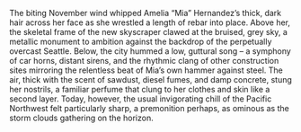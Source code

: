 The biting November wind whipped Amelia “Mia” Hernandez’s thick, dark hair across her face as she wrestled a length of rebar into place.  Above her, the skeletal frame of the new skyscraper clawed at the bruised, grey sky, a metallic monument to ambition against the backdrop of the perpetually overcast Seattle.  Below, the city hummed a low, guttural song – a symphony of car horns, distant sirens, and the rhythmic clang of other construction sites mirroring the relentless beat of Mia’s own hammer against steel.  The air, thick with the scent of sawdust, diesel fumes, and damp concrete, stung her nostrils, a familiar perfume that clung to her clothes and skin like a second layer.  Today, however, the usual invigorating chill of the Pacific Northwest felt particularly sharp, a premonition perhaps, as ominous as the storm clouds gathering on the horizon.
